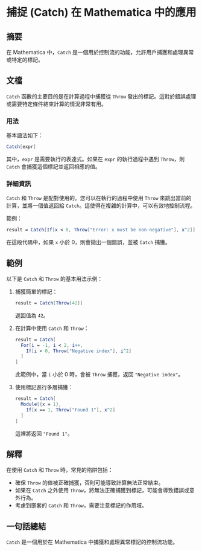 <!--
Meta Description: # 捕捉 (Catch) 在 Mathematica 中的應用 ## 摘要 在 Mathematica 中，`Catch` 是一個用於控制流的功能，允許用戶捕獲和處理異常或特定的標記。 ## 文檔 `Catch` 函數的主要目的是在計算過程中捕獲從 `Throw` 發出的標記。這對於錯誤處理或需要特...
Meta Keywords: catch, throw, mathematica, result, expr
-->

# 捕捉 (Catch) 在 Mathematica 中的應用

## 摘要
在 Mathematica 中，`Catch` 是一個用於控制流的功能，允許用戶捕獲和處理異常或特定的標記。

## 文檔
`Catch` 函數的主要目的是在計算過程中捕獲從 `Throw` 發出的標記。這對於錯誤處理或需要特定條件結束計算的情況非常有用。

### 用法
基本語法如下：
```mathematica
Catch[expr]
```
其中，`expr` 是需要執行的表達式。如果在 `expr` 的執行過程中遇到 `Throw`，則 `Catch` 會捕獲這個標記並返回相應的值。

### 詳細資訊
`Catch` 和 `Throw` 是配對使用的。您可以在執行的過程中使用 `Throw` 來跳出當前的計算，並將一個值返回給 `Catch`。這使得在複雜的計算中，可以有效地控制流程。

範例：
```mathematica
result = Catch[If[x < 0, Throw["Error: x must be non-negative"], x^2]]
```
在這段代碼中，如果 `x` 小於 0，則會拋出一個錯誤，並被 `Catch` 捕獲。

## 範例
以下是 `Catch` 和 `Throw` 的基本用法示例：

1. 捕獲簡單的標記：
   ```mathematica
   result = Catch[Throw[42]]
   ```
   返回值為 `42`。

2. 在計算中使用 `Catch` 和 `Throw`：
   ```mathematica
   result = Catch[
     For[i = -1, i < 2, i++,
       If[i < 0, Throw["Negative index"], i^2]
     ]
   ]
   ```
   此範例中，當 `i` 小於 0 時，會被 `Throw` 捕獲，返回 `"Negative index"`。

3. 使用標記進行多層捕獲：
   ```mathematica
   result = Catch[
     Module[{x = 1},
       If[x == 1, Throw["Found 1"], x^2]
     ]
   ]
   ```
   這裡將返回 `"Found 1"`。

## 解釋
在使用 `Catch` 和 `Throw` 時，常見的陷阱包括：
- 確保 `Throw` 的值被正確捕獲，否則可能導致計算無法正常結束。
- 如果在 `Catch` 之外使用 `Throw`，將無法正確捕獲到標記，可能會導致錯誤或意外行為。
- 考慮到嵌套的 `Catch` 和 `Throw`，需要注意標記的作用域。

## 一句話總結
`Catch` 是一個用於在 Mathematica 中捕獲和處理異常標記的控制流功能。